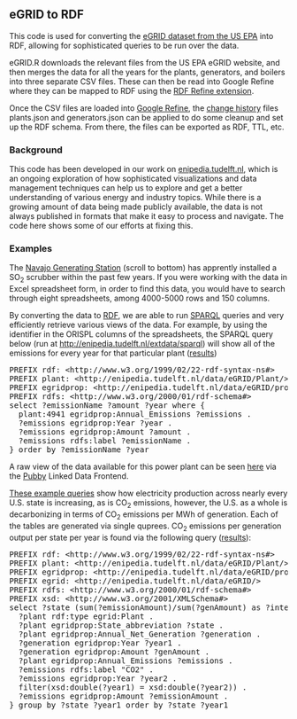 <h2>eGRID to RDF</h2>

This code is used for converting the <a href="http://www.epa.gov/cleanenergy/energy-resources/egrid/index.html">eGRID dataset from the US EPA</a> into RDF, allowing for sophisticated queries to be run over the data.

eGRID.R downloads the relevant files from the US EPA eGRID website, and then merges the data for all the years for the plants, generators, and boilers into three separate CSV files.  These can then be read into Google Refine where they can be mapped to RDF using the <a href="http://refine.deri.ie/">RDF Refine extension</a>.

Once the CSV files are loaded into <a href="http://code.google.com/p/google-refine/">Google Refine</a>, the <a href="http://code.google.com/p/google-refine/wiki/History">change history</a> files plants.json and generators.json can be applied to do some cleanup and set up the RDF schema.  From there, the files can be exported as RDF, TTL, etc.

<h3>Background</h3>
This code has been developed in our work on <a href="http://enipedia.tudelft.nl">enipedia.tudelft.nl</a>, which is an ongoing exploration of how sophisticated visualizations and data management techniques can help us to explore and get a better understanding of various energy and industry topics.  While there is a growing amount of data being made publicly available, the data is not always published in formats that make it easy to process and navigate.  The code here shows some of our efforts at fixing this.

<h3>Examples</h3>
The <a href="http://enipedia.tudelft.nl/wiki/Navajo_Powerplant">Navajo Generating Station</a> (scroll to bottom) has apprently installed a SO<sub>2</sub> scrubber within the past few years.  If you were working with the data in Excel spreadsheet form, in order to find this data, you would have to search through eight spreadsheets, among 4000-5000 rows and 150 columns.  

By converting the data to <a href="http://en.wikipedia.org/wiki/Resource_Description_Framework">RDF</a>, we are able to run <a href="http://en.wikipedia.org/wiki/SPARQL">SPARQL</a> queries and very efficiently retrieve various views of the data.  For example, by using the identifier in the ORISPL columns of the spreadsheets, the SPARQL query below (run at http://enipedia.tudelft.nl/extdata/sparql) will show all of the emissions for every year for that particular plant (<a href="http://enipedia.tudelft.nl/extdata/sparql?query=PREFIX+rdf%3A+%3Chttp%3A%2F%2Fwww.w3.org%2F1999%2F02%2F22-rdf-syntax-ns%23%3E%0D%0APREFIX+plant%3A+%3Chttp%3A%2F%2Fenipedia.tudelft.nl%2Fdata%2FeGRID%2FPlant%2F%3E%0D%0APREFIX+egridprop%3A+%3Chttp%3A%2F%2Fenipedia.tudelft.nl%2Fdata%2FeGRID%2Fprop%2F%3E+%0D%0APREFIX+rdfs%3A+%3Chttp%3A%2F%2Fwww.w3.org%2F2000%2F01%2Frdf-schema%23%3E%0D%0Aselect+%3FemissionName+%3Famount+%3Fyear+where+%7B%0D%0Aplant%3A4941+egridprop%3AAnnual_Emissions+%3Femissions+.%0D%0A%3Femissions+egridprop%3AYear+%3Fyear+.+%0D%0A%3Femissions+egridprop%3AAmount+%3Famount+.+%0D%0A%3Femissions+rdfs%3Alabel+%3FemissionName+.+%0D%0A%7D+order+by+%3FemissionName+%3Fyear+&default-graph-uri=&stylesheet=%2Fxml-to-html.xsl&output=text">results</a>)

<pre>
PREFIX rdf: &lt;http://www.w3.org/1999/02/22-rdf-syntax-ns#&gt;
PREFIX plant: &lt;http://enipedia.tudelft.nl/data/eGRID/Plant/&gt;
PREFIX egridprop: &lt;http://enipedia.tudelft.nl/data/eGRID/prop/&gt;
PREFIX rdfs: &lt;http://www.w3.org/2000/01/rdf-schema#&gt;
select ?emissionName ?amount ?year where {
  plant:4941 egridprop:Annual_Emissions ?emissions .
  ?emissions egridprop:Year ?year . 
  ?emissions egridprop:Amount ?amount . 
  ?emissions rdfs:label ?emissionName . 
} order by ?emissionName ?year 
</pre>

A raw view of the data available for this power plant can be seen <a href="http://enipedia.tudelft.nl/data/page/eGRID/Plant/4941">here</a> via the <a href="http://www4.wiwiss.fu-berlin.de/pubby/">Pubby</a> Linked Data Frontend.

<a href="http://enipedia.tudelft.nl/wiki/EGRID_Example_Queries">These example queries</a> show how electricity production across nearly every U.S. state is increasing, as is CO<sub>2</sub> emissions, however, the U.S. as a whole is decarbonizing in terms of CO<sub>2</sub> emissions per MWh of generation.  Each of the tables are generated via single quprees.  CO<sub>2</sub> emissions per generation output per state per year is found via the following query (<a href="http://enipedia.tudelft.nl/extdata/sparql?query=PREFIX+rdf%3A+%3Chttp%3A%2F%2Fwww.w3.org%2F1999%2F02%2F22-rdf-syntax-ns%23%3E%0D%0APREFIX+plant%3A+%3Chttp%3A%2F%2Fenipedia.tudelft.nl%2Fdata%2FeGRID%2FPlant%2F%3E%0D%0APREFIX+egridprop%3A+%3Chttp%3A%2F%2Fenipedia.tudelft.nl%2Fdata%2FeGRID%2Fprop%2F%3E+%0D%0APREFIX+egrid%3A+%3Chttp%3A%2F%2Fenipedia.tudelft.nl%2Fdata%2FeGRID%2F%3E+%0D%0APREFIX+rdfs%3A+%3Chttp%3A%2F%2Fwww.w3.org%2F2000%2F01%2Frdf-schema%23%3E%0D%0APREFIX+xsd%3A+%3Chttp%3A%2F%2Fwww.w3.org%2F2001%2FXMLSchema%23%3E%0D%0Aselect+%3Fstate+%28sum%28%3FemissionAmount%29%2Fsum%28%3FgenAmount%29+as+%3Fintensity%29+%3Fyear1+where+%7B%0D%0A++%3Fplant+rdf%3Atype+egrid%3APlant+.+%0D%0A++%3Fplant+egridprop%3AState_abbreviation+%3Fstate+.+%0D%0A++%3Fplant+egridprop%3AAnnual_Net_Generation+%3Fgeneration+.%0D%0A++%3Fgeneration+egridprop%3AYear+%3Fyear1+.+%0D%0A++%3Fgeneration+egridprop%3AAmount+%3FgenAmount+.+%0D%0A++%3Fplant+egridprop%3AAnnual_Emissions+%3Femissions+.%0D%0A++%3Femissions+rdfs%3Alabel+%22CO2%22+.+%0D%0A++%3Femissions+egridprop%3AYear+%3Fyear2+.+%0D%0A++filter%28xsd%3Adouble%28%3Fyear1%29+%3D+xsd%3Adouble%28%3Fyear2%29%29+.+%0D%0A++%3Femissions+egridprop%3AAmount+%3FemissionAmount+.+%0D%0A%7D+group+by+%3Fstate+%3Fyear1+order+by+%3Fstate+%3Fyear1&default-graph-uri=&stylesheet=%2Fxml-to-html.xsl&output=text">results</a>):

<pre>
PREFIX rdf: &lt;http://www.w3.org/1999/02/22-rdf-syntax-ns#&gt;
PREFIX plant: &lt;http://enipedia.tudelft.nl/data/eGRID/Plant/&gt;
PREFIX egridprop: &lt;http://enipedia.tudelft.nl/data/eGRID/prop/&gt;
PREFIX egrid: &lt;http://enipedia.tudelft.nl/data/eGRID/&gt;
PREFIX rdfs: &lt;http://www.w3.org/2000/01/rdf-schema#&gt;
PREFIX xsd: &lt;http://www.w3.org/2001/XMLSchema#&gt;
select ?state (sum(?emissionAmount)/sum(?genAmount) as ?intensity) ?year1 where {
  ?plant rdf:type egrid:Plant . 
  ?plant egridprop:State_abbreviation ?state . 
  ?plant egridprop:Annual_Net_Generation ?generation .
  ?generation egridprop:Year ?year1 . 
  ?generation egridprop:Amount ?genAmount . 
  ?plant egridprop:Annual_Emissions ?emissions .
  ?emissions rdfs:label "CO2" . 
  ?emissions egridprop:Year ?year2 . 
  filter(xsd:double(?year1) = xsd:double(?year2)) . 
  ?emissions egridprop:Amount ?emissionAmount . 
} group by ?state ?year1 order by ?state ?year1
</pre>